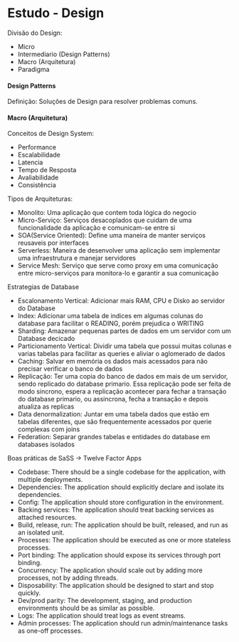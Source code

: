 # Estudo - Design

Divisão do Design:

- Micro
- Intermediario (Design Patterns)
- Macro (Arquitetura)
- Paradigma

#### Design Patterns

Definição: Soluções de Design para resolver problemas comuns.

#### Macro (Arquitetura)

Conceitos de Design System:
- Performance
- Escalabilidade
- Latencia
- Tempo de Resposta
- Avaliabilidade
- Consistência

Tipos de Arquiteturas:

- Monolito: Uma aplicação que contem toda lógica do negocio
- Micro-Serviço: Serviços desacoplados que cuidam de uma funcionalidade da aplicação e comunicam-se entre si
- SOA(Service Oriented): Define uma maneira de manter serviços reusaveis por interfaces
- Serverless: Maneira de desenvolver uma aplicação sem implementar uma infraestrutura e manejar servidores
- Service Mesh: Serviço que serve como proxy em uma comunicação entre micro-serviços para monitora-lo e garantir a sua comunicação

Estrategias de Database 

- Escalonamento Vertical: Adicionar mais RAM, CPU e Disko ao servidor do Database
- Index: Adicionar uma tabela de indices em algumas colunas do database para facilitar o READING, porém prejudica o WRITING
- Sharding: Amazenar pequenas partes de dados em um servidor com um Database decicado
- Particionamento Vertical: Dividir uma tabela que possui muitas colunas e varias tabelas para facilitar as queries e aliviar o aglomerado de dados
- Caching: Salvar em memória os dados mais acessados para não precisar verificar o banco de dados
- Replicação: Ter uma copia do banco de dados em mais de um servidor, sendo replicado do database primario. Essa replicação pode ser feita de modo sincrono, espera a replicação acontecer para fechar a transação do database primario, ou assincrona, fecha a transação e depois atualiza as replicas 
- Data denormalization: Juntar em uma tabela dados que estão em tabelas diferentes, que são frequentemente acessados por querie complexas com joins
- Federation: Separar grandes tabelas e entidades do database em databases isolados

Boas práticas de SaSS -> Twelve Factor Apps

- Codebase: There should be a single codebase for the application, with multiple deployments.
- Dependencies: The application should explicitly declare and isolate its dependencies.
- Config: The application should store configuration in the environment.
- Backing services: The application should treat backing services as attached resources.
- Build, release, run: The application should be built, released, and run as an isolated unit.
- Processes: The application should be executed as one or more stateless processes.
- Port binding: The application should expose its services through port binding.
- Concurrency: The application should scale out by adding more processes, not by adding threads.
- Disposability: The application should be designed to start and stop quickly.
- Dev/prod parity: The development, staging, and production environments should be as similar as possible.
- Logs: The application should treat logs as event streams.
- Admin processes: The application should run admin/maintenance tasks as one-off processes.

